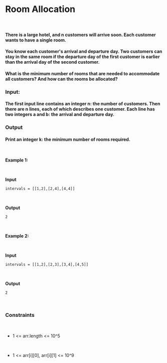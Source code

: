 # Room Allocation

&nbsp;

#### There is a large hotel, and n customers will arrive soon. Each customer wants to have a single room.

#### You know each customer's arrival and departure day. Two customers can stay in the same room if the departure day of the first customer is earlier than the arrival day of the second customer.

#### What is the minimum number of rooms that are needed to accommodate all customers? And how can the rooms be allocated?

### Input:

#### The first input line contains an integer n: the number of customers. Then there are n lines, each of which describes one customer. Each line has two integers a and b: the arrival and departure day.

### Output

#### Print an integer k: the minimum number of rooms required.

&nbsp;

**Example 1:**

&nbsp;

**Input**

```
intervals = [[1,2],[2,4],[4,4]]
```

&nbsp;

**Output**

```
2
```

&nbsp;

**Example 2:**

&nbsp;

**Input**

```
intervals = [[1,2],[2,3],[3,4],[4,5]]
```

&nbsp;

**Output**

```
2
```

&nbsp;

### Constraints

&nbsp;

- 1 <= arr.length <= 10^5

  &nbsp;

- 1 <= arr[i][0], arr[i][1] <= 10^9

  &nbsp;
